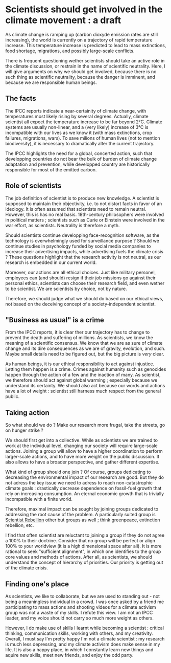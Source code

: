 [//]: # ( __WEIGHT__ 100 )
[//]: # ( __TITLE__ Scientists should get involved in the climate movement : a draft )

# Scientists should get involved in the climate movement : a draft 

As climate change is ramping up (carbon dioxyde emission rates are still increasing), the world is currently on a trajectory of rapid temperature increase. This temperature increase is predicted to lead to mass extinctions, food shortage, migrations, and possibly large-scale conflicts.

There is frequent questioning wether scientists should take an active role in the climate discussion, or restrain in the name of scientific neutrality. Here, I will give arguments on why we should get involved, because there is no such thing as scientific neutrality, because the danger is imminent, and because we are responsible human beings.


## The facts

The IPCC reports indicate a near-certainity of climate change, with temperatures most likely rising by several degrees. Actually, climate scientist all expect the temperature increase to be far beyond 2°C. Climate systems are usually non-linear, and a (very likely) increase of 3°C is incompatible with our lives as we know it (with mass extinctions, crop failures, migrations, wars). To save milions of human lives (not to mention biodiversity), it is necessary to dramatically alter the current trajectory. 

The IPCC highlights the need for a global, concerted action, such that developping countries do not bear the bulk of burden of climate change adaptation and prevention, while developped country are historically responsible for most of the emitted carbon.

## Role of scientists

The job definition of scientist is to produce new knowledge. A scientist is supposed to maintain their objectivity, i.e. to not distort facts in favor of an ideology.
It is often assumed that scientists need to remain neutral. However, this is has no real basis. 18th-century philosophers were involved in political matters ; scientists such as Curie or Einstein were involved in the war effort, as scientists. Neutrality is therefore a myth.

Should scientists continue developping face-recognition software, as the technology is overwhelmingly used for surveillance purpose ? Should we continue studies in psychology funded by social media companies to increase their advertising impacts, while advertising fuels the climate crisis ? These questions highlight that the research activity is not neutral, as our research is embedded in our current world. 

Moreover, our actions are all ethical choices. Just like military personel, employees can (and should) resign if their job missions go against their personal ethics, scientists can choose their research field, and even wether to be scientist. We are scientists by choice, not by nature.

Therefore, we should judge what we should do based on our ethical views, not based on the deceiving concept of a society-independent scientist.

## "Business as usual" is a crime

From the IPCC reports, it is clear ther our trajectory has to change to prevent the death and suffering of millions. As scientists, we know the meaning of a scientific consensus. We know that we are as sure of climate change and its dire consequences as we are of gravity, evolution, and such. Maybe small details need to be figured out, but the big picture is *very* clear. 

As human beings, it is our ethical responsibility to act against injustice. Letting them happen is a crime. Crimes against humanity such as genocides happen through the action of a few and the inaction of many. As scientist, we therefore should act against global warming ; especially because we understand its certainty. We should also act because our words and actions have a lot of weight : scientist still harness much respect from the general public.

## Taking action

So what should we do ? Make our research more frugal, take the streets, go on hunger strike ?

We should first get into a collective. While as scientists we are trained to work at the individual level, changing our society will require large-scale actions. Joining a group will allow to have a higher coordination to perform larger-scale actions, and to have more weight on the public discussion. It also allows to have a  broader perspective, and gather different expertise.

What kind of group should one join ? Of course, groups dedicating to decreasing the environmental impact of our research are good. But they do not adress the key issue we need to adress to reach non-catastrophic climate goals : drastically decrease dependence on fossil-fuel growth that rely on increasing consumption. An eternal economic growth that is trivially incompatible with a finite world.

Therefore, maximal impact can be sought by joining groups dedicated to addressing the root cause of the problem. A particularly suited group is [Scientist Rebellion](https://scientistrebellion.org/) other but groups as well ; think greenpeace, extinction rebellion, etc. 

I find that often scientist are reluctant to joining a group if they do not agree a 100% to their doctrine. Consider that no group will be perfect or align 100% to your worldview (it is a high dimensional space after all). It is more rational to seek "sufficient alignment", in which one identifies to the group core values and methods of actions. After all, as scientists, we should understand the concept of hierarchy of priorities. Our priority is getting out of the climate crisis.

## Finding one's place

As scientists, we like to collaborate, but we are used to standing out - not being a meaningless individual in a crowd. I was once asked by a friend me participating to mass actions and shooting videos for a climate activism group was not a waste of my skills. I refute this view. I am not an IPCC leader, and my voice should not carry so much more weight as others. 

However, I do make use of skills I learnt while becoming a scientist : critical thinking, communication skills, working with others, and my creativity. Overall, I must say I'm pretty happy I'm not a climate scientist : my research is much less depressing, and my climate activism does make sense in my life. It is also a happy place, in which I constantly learn new things and aquire new skills, meet new friends, and enjoy the odd party. 


